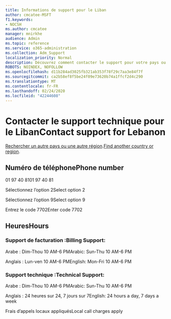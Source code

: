 ```yaml
---
title: Informations de support pour le Liban
author: cmcatee-MSFT
f1.keywords:
- NOCSH
ms.author: cmcatee
manager: mnirkhe
audience: Admin
ms.topic: reference
ms.service: o365-administration
ms.collection: Adm_Support
localization_priority: Normal
description: Découvrez comment contacter le support pour votre pays ou région.
ROBOTS: NOINDEX, NOFOLLOW
ms.openlocfilehash: d11b284ad3025fb321ab353f78f29c7aa3e84f7f
ms.sourcegitcommit: ca2b58ef8f5be24f09e73620b74a1ffcf2d4c290
ms.translationtype: MT
ms.contentlocale: fr-FR
ms.lasthandoff: 02/24/2020
ms.locfileid: "42244608"
---
```

# <a name="contact-support-for-lebanon"></a><span data-ttu-id="2dbee-103">Contacter le support technique pour le Liban</span><span class="sxs-lookup"><span data-stu-id="2dbee-103">Contact support for Lebanon</span></span>

<span data-ttu-id="2dbee-104">[Rechercher un autre pays ou une autre région](../contact-support-for-business-products.md).</span><span class="sxs-lookup"><span data-stu-id="2dbee-104">[Find another country or region](../contact-support-for-business-products.md).</span></span>

## <a name="phone-number"></a><span data-ttu-id="2dbee-105">Numéro de téléphone</span><span class="sxs-lookup"><span data-stu-id="2dbee-105">Phone number</span></span>
<span data-ttu-id="2dbee-106">01 97 40 81</span><span class="sxs-lookup"><span data-stu-id="2dbee-106">01 97 40 81</span></span>

<span data-ttu-id="2dbee-107">Sélectionnez l’option 2</span><span class="sxs-lookup"><span data-stu-id="2dbee-107">Select option 2</span></span>

<span data-ttu-id="2dbee-108">Sélectionnez l’option 9</span><span class="sxs-lookup"><span data-stu-id="2dbee-108">Select option 9</span></span>

<span data-ttu-id="2dbee-109">Entrez le code 7702</span><span class="sxs-lookup"><span data-stu-id="2dbee-109">Enter code 7702</span></span>

## <a name="hours"></a><span data-ttu-id="2dbee-110">Heures</span><span class="sxs-lookup"><span data-stu-id="2dbee-110">Hours</span></span>
### <a name="billing-support"></a><span data-ttu-id="2dbee-111">Support de facturation :</span><span class="sxs-lookup"><span data-stu-id="2dbee-111">Billing Support:</span></span>

<span data-ttu-id="2dbee-112">Arabe : Dim-Thou 10 AM-6 PM</span><span class="sxs-lookup"><span data-stu-id="2dbee-112">Arabic: Sun-Thu 10 AM-6 PM</span></span>

<span data-ttu-id="2dbee-113">Anglais : Lun-ven 10 AM-6 PM</span><span class="sxs-lookup"><span data-stu-id="2dbee-113">English: Mon-Fri 10 AM-6 PM</span></span>

### <a name="technical-support"></a><span data-ttu-id="2dbee-114">Support technique :</span><span class="sxs-lookup"><span data-stu-id="2dbee-114">Technical Support:</span></span>

<span data-ttu-id="2dbee-115">Arabe : Dim-Thou 10 AM-6 PM</span><span class="sxs-lookup"><span data-stu-id="2dbee-115">Arabic: Sun-Thu 10 AM-6 PM</span></span>

<span data-ttu-id="2dbee-116">Anglais : 24 heures sur 24, 7 jours sur 7</span><span class="sxs-lookup"><span data-stu-id="2dbee-116">English: 24 hours a day, 7 days a week</span></span>

<span data-ttu-id="2dbee-117">Frais d’appels locaux appliqués</span><span class="sxs-lookup"><span data-stu-id="2dbee-117">Local call charges apply</span></span>
